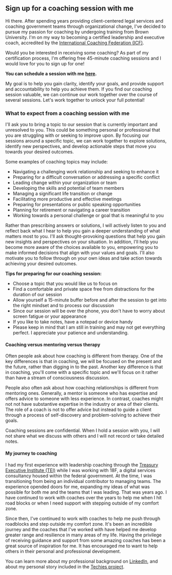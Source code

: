 ## Sign up for a coaching session with me 

Hi there. After spending years providing client-centered legal services and coaching government teams through organizational change, I've decided to pursue my passion for coaching by undergoing training from Brown University. I'm on my way to becoming a certified leadership and executive coach, accredited by the [International Coaching Federation (ICF)](https://en.wikipedia.org/wiki/International_Coaching_Federation).

Would you be interested in receiving some coaching? As part of my certification process, I'm offering free 45-minute coaching sessions and I would love for you to sign up for one! 

<b>You can schedule a session with me [here](https://calendly.com/nikzei/coaching-session).</b>

My goal is to help you gain clarity, identify your goals, and provide support and accountability to help you achieve them. If you find our coaching session valuable, we can continue our work together over the course of several sessions. Let's work together to unlock your full potential!

### What to expect from a coaching session with me 

I'll ask you to bring a topic to our session that is currently important and unresolved to you. This could be something personal or professional that you are struggling with or seeking to improve upon. By focusing our sessions around a specific topic, we can work together to explore solutions, identify new perspectives, and develop actionable steps that move you towards your desired outcomes.

Some examples of coaching topics may include:

- Navigating a challenging work relationship and seeking to enhance it
- Preparing for a difficult conversation or addressing a specific conflict
- Leading change within your organization or team
- Developing the skills and potential of team members
- Managing a significant life transition or change
- Facilitating more productive and effective meetings
- Preparing for presentations or public speaking opportunities
- Planning for retirement or navigating a career transition
- Working towards a personal challenge or goal that is meaningful to you

Rather than prescribing answers or solutions, I will actively listen to you and reflect back what I hear to help you gain a deeper understanding of what matters most to you. I'll ask thought-provoking questions that help you gain new insights and perspectives on your situation. In addition, I'll help you become more aware of the choices available to you, empowering you to make informed decisions that align with your values and goals. I'll also motivate you to follow through on your own ideas and take action towards achieving your desired outcomes.

<b> Tips for preparing for our coaching session: </b>
- Choose a topic that you would like us to focus on
- Find a comfortable and private space free from distractions for the duration of our session
- Allow yourself a 15-minute buffer before and after the session to get into the right mindset and to process our discussion
- Since our session will be over the phone, you don't have to worry about screen fatigue or your appearance
- If you like to take notes, have a notepad or device handy
- Please keep in mind that I am still in training and may not get everything perfect. I appreciate your patience and understanding.

#### Coaching versus mentoring versus therapy 
Often people ask about how coaching is different from therapy. One of the key differences is that in coaching, we will be focused on the present and the future, rather than digging in to the past. Another key difference is that in coaching, you'll come with a specific topic and we'll focus on it rather than have a stream of consciousness discussion.

People also often ask about how coaching relationships is different from mentoring ones. Generally, a mentor is someone who has expertise and offers advice to someone with less experience. In contrast, coaches might not not have substantive expertise in the industry or area of their clients. The role of a coach is not to offer advice but instead to guide a client through a process of self-discovery and problem-solving to achieve their goals.

Coaching sessions are confidential. When I hold a session with you, I will not share what we discuss with others and I will not record or take detailed notes.


#### My journey to coaching 

I had my first experience with leadership coaching through the [Treasury Executive Institute (TEI)](https://home.tei.treasury.gov/) while I was working with 18F, a digital services consultancy housed within the federal government. At the time, I was transitioning from being an individual contributor to managing teams. The experience opended doors for me, expanding my ideas of what was possible for both me and the teams that I was leading. That was years ago. I have continued to work with coaches over the years to help me when I hit road blocks or when I need support with stepping outside of my comfort zone. 

Since then, I've continued to work with coaches to help me push through roadblocks and step outside my comfort zone. It's been an incredible journey and the coaches that I've worked with have helped me develop greater range and resilience in many areas of my life. Having the privilege of receiving guidance and support from some amazing coaches has been a great source of inspiration for me. It has encouraged me to want to help others in their personal and professional development. 

 You can learn more about my professional background on [LinkedIn](https://www.linkedin.com/in/nikki-zeichner-82689412), and about my personal story included in the [Techies project](https://techiesproject.com/nikki-zeichner/).
